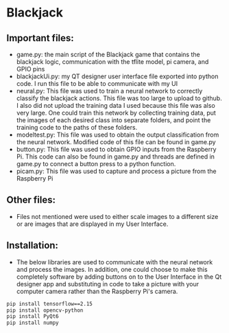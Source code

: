 # Blackjack


## Important files:

- game.py: the main script of the Blackjack game that contains the blackjack logic, communication with the tflite model, pi camera, and GPIO pins
- blackjackUi.py: my QT designer user interface file exported into python code. I run this file to be able to communicate with my UI
- neural.py: This file was used to train a neural network to correctly classify the blackjack actions. This file was too large to upload to github. I also did not upload the training data I used because this file was also very large. One could train this network by collecting training data, put the images of each desired class into separate folders, and point the training code to the paths of these folders.
- modeltest.py: This file was used to obtain the output classification from the neural network. Modified code of this file can be found in game.py
- button.py: This file was used to obtain GPIO inputs from the Raspberry Pi. This code can also be found in game.py and threads are defined in game.py to connect a button press to a python function.
- picam.py: This file was used to capture and process a picture from the Raspberry Pi

## Other files:
- Files not mentioned were used to either scale images to a different size or are images that are displayed in my User Interface.

## Installation:

- The below libraries are used to communicate with the neural network and process the images. In addition, one could choose to make this completely software by adding buttons on to the User Interface in the Qt designer app and substituting in code to take a picture with your computer camera rather than the Raspberry Pi's camera.

```bash
pip install tensorflow==2.15
pip install opencv-python
pip install PyQt6
pip install numpy
```


